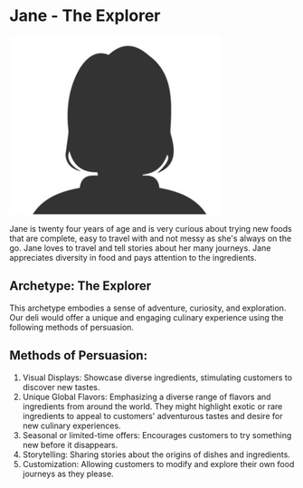 # Jane - The Explorer
![Jane - The Explorer](persona-avatar.png)

Jane is twenty four years of age and is very curious about trying new foods that are complete, easy to travel with and not messy as she's always on the go. Jane loves to travel and tell stories about her many journeys. Jane appreciates diversity in food and pays attention to the ingredients.

## Archetype: The Explorer
This archetype embodies a sense of adventure, curiosity, and exploration. Our deli would offer a unique and engaging culinary experience using the following methods of persuasion.

## Methods of Persuasion:
1. Visual Displays: Showcase diverse ingredients, stimulating customers to discover new tastes. 
2. Unique Global Flavors: Emphasizing a diverse range of flavors and ingredients from around the world. They might highlight exotic or rare ingredients to appeal to customers' adventurous tastes and desire for new culinary experiences.
3. Seasonal or limited-time offers: Encourages customers to try something new before it disappears.
4. Storytelling: Sharing stories about the origins of dishes and ingredients.
5. Customization: Allowing customers to modify and explore their own food journeys as they please.

